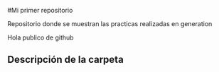 #Mi primer repositorio

Repositorio donde se muestran las practicas realizadas en generation

Hola publico de github 

## Descripción de la carpeta 
